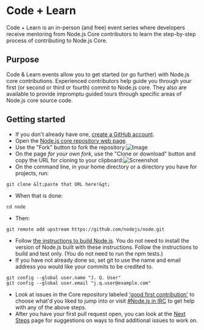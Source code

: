 # Code + Learn

Code + Learn is an in-person (and free) event series where developers receive
mentoring from Node.js Core contributors to learn the step-by-step process of
contributing to Node.js Core.

## Purpose

Code & Learn events allow you to get started (or go further) with Node.js core
contributions. Experienced contributors help guide you through your first (or
second or third or fourth) commit to Node.js core. They also are available to
provide impromptu guided tours through specific areas of Node.js core source
code.

## Getting started

- If you don't already have one, [create a GitHub account](https://github.com/join).
- Open the [Node.js core repository web page](https://github.com/nodejs/node).
- Use the "Fork" button to fork the repository:![Image](http://nodetodo.org/getting-started/zfork.png)
- On the page _for your own fork_, use the "Clone or download" button and copy the URL for cloning to your clipboard:![Screenshot](http://nodetodo.org/getting-started/zclone.png)
- On the command line, in your home directory or a directory you have for projects, run:

```console
git clone &lt;paste that URL here!&gt;
```

- When that is done:

```console
cd node
```

- Then:

```console
git remote add upstream https://github.com/nodejs/node.git
```

- Follow [the instructions to build Node.js](https://github.com/nodejs/node/blob/master/BUILDING.md). You do not need to install the version of Node.js built with these instructions. Follow the instructions to build and test only. (You do not need to run the npm tests.)
- If you have not already done so, set git to use the name and email address you would like your commits to be credited to.

```console
git config --global user.name "J. Q. User"
git config --global user.email "j.q.user@example.com"
```

- Look at issues in the Core repository labeled ['good first contribution'](https://github.com/nodejs/node/issues?q=is%3Aissue+is%3Aopen+label%3A%22good+first+contribution%22) to choose what'd you liked to jump into or visit [#Node.js in IRC](http://webchat.freenode.net/?channels=node.js) to get help with any of the above steps.
- After you have your first pull request open, you can look at the [Next Steps](http://nodetodo.org/next-steps/) page for suggestions on ways to find additional issues to work on.
